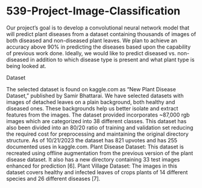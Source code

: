 # 539-Project-Image-Classification

Our project’s goal is to develop a convolutional neural network model that will predict
plant diseases from a dataset containing thousands of images of both diseased and non-diseased
plant leaves. We plan to achieve an accuracy above 90% in predicting the diseases based upon
the capability of previous work done. Ideally, we would like to predict diseased vs. non-diseased
in addition to which disease type is present and what plant type is being looked at.


Dataset

The selected dataset is found on kaggle.com as “New Plant Disease Dataset,” published
by Samir Bhattarai. We have selected datasets with images of detached leaves on a plain
background, both healthy and diseased ones. These backgrounds help us better isolate and
extract features from the images. The dataset provided incorporates ~87,000 rgb images which
are categorized into 38 different classes. This dataset has also been divided into an 80/20 ratio of
training and validation set reducing the required cost for preprocessing and maintaining the
original directory structure. As of 10/21/2023 the dataset has 821 upvotes and has 255
documented uses in kaggle.com.
Plant Disease Dataset: This dataset is recreated using offline augmentation from the
previous version of the plant disease dataset. It also has a new directory containing 33 test
images enhanced for prediction [6].
Plant Village Dataset: The images in this dataset covers healthy and infected leaves of
crops plants of 14 different species and 26 different diseases [7].
